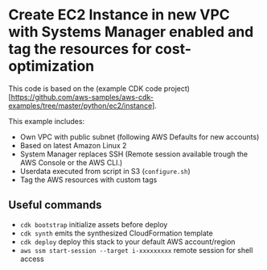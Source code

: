
# Create EC2 Instance in new VPC with Systems Manager enabled and tag the resources for cost-optimization

This code is based on the (example CDK code project)[https://github.com/aws-samples/aws-cdk-examples/tree/master/python/ec2/instance].

This example includes:

* Own VPC with public subnet (following AWS Defaults for new accounts)
* Based on latest Amazon Linux 2
* System Manager replaces SSH (Remote session available trough the AWS Console or the AWS CLI.)
* Userdata executed from script in S3 (`configure.sh`)
* Tag the AWS resources with custom tags

## Useful commands

 * `cdk bootstrap`   initialize assets before deploy
 * `cdk synth`       emits the synthesized CloudFormation template
 * `cdk deploy`      deploy this stack to your default AWS account/region
 * `aws ssm start-session --target i-xxxxxxxxx` remote session for shell access
